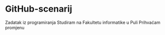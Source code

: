 # GitHub-scenarij
Zadatak iz programiranja
Studiram na Fakultetu informatike u Puli
Prihvaćam promjenu

